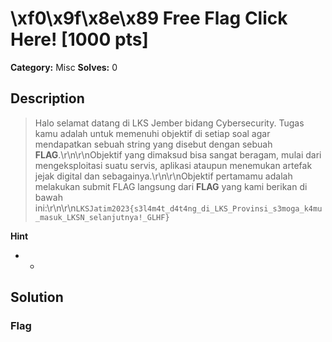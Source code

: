 # \xf0\x9f\x8e\x89 Free Flag Click Here! [1000 pts]

**Category:** Misc
**Solves:** 0

## Description
>Halo selamat datang di LKS Jember bidang Cybersecurity. Tugas kamu adalah untuk memenuhi objektif di setiap soal agar mendapatkan sebuah string yang disebut dengan sebuah **FLAG**.\r\n\r\nObjektif yang dimaksud bisa sangat beragam, mulai dari mengeksploitasi suatu servis, aplikasi ataupun menemukan artefak jejak digital dan sebagainya.\r\n\r\nObjektif pertamamu adalah melakukan submit FLAG langsung dari **FLAG** yang kami berikan di bawah ini:\r\n\r\n`LKSJatim2023{s3l4m4t_d4t4ng_di_LKS_Provinsi_s3moga_k4mu_masuk_LKSN_selanjutnya!_GLHF}`

**Hint**
* -

## Solution

### Flag


